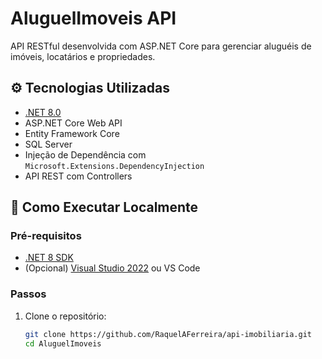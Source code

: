 # AluguelImoveis API

API RESTful desenvolvida com ASP.NET Core para gerenciar aluguéis de imóveis, locatários e propriedades.

## ⚙️ Tecnologias Utilizadas

- [.NET 8.0](https://dotnet.microsoft.com/en-us/download/dotnet/8.0)
- ASP.NET Core Web API
- Entity Framework Core
- SQL Server
- Injeção de Dependência com `Microsoft.Extensions.DependencyInjection`
- API REST com Controllers

## 🚀 Como Executar Localmente

### Pré-requisitos

- [.NET 8 SDK](https://dotnet.microsoft.com/en-us/download/dotnet/8.0)
- (Opcional) [Visual Studio 2022](https://visualstudio.microsoft.com/) ou VS Code

### Passos

1. Clone o repositório:

   ```bash
   git clone https://github.com/RaquelAFerreira/api-imobiliaria.git
   cd AluguelImoveis
